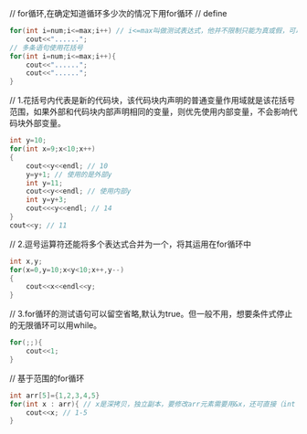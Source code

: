 // for循环,在确定知道循环多少次的情况下用for循环
// define
```cpp
for(int i=num;i<=max;i++) // i<=max叫做测试表达式，他并不限制只能为真或假，可以使用任意表达式，c++会自动强制转换为bool，值为0则转为false,为1则转为true。
    cout<<"......";
// 多条语句使用花括号
for(int i=num;i<=max;i++){
    cout<<"......";
    cout<<"......";
}
```

// 1.花括号内代表是新的代码块，该代码块内声明的普通变量作用域就是该花括号范围，如果外部和代码块内部声明相同的变量，则优先使用内部变量，不会影响代码块外部变量。
```cpp
int y=10;
for(int x=9;x<10;x++)
{
    cout<<y<<endl; // 10
    y=y+1; // 使用的是外部y
    int y=11;
    cout<<y<<endl; // 使用内部y
    int y=y+3;
    cout<<<y<<endl; // 14
}
cout<<y; // 11
```

// 2.逗号运算符还能将多个表达式合并为一个，将其运用在for循环中
```cpp
int x,y;
for(x=0,y=10;x<y<10;x++,y--)
{
    cout<<x<<endl<<y;
}
```
// 3.for循环的测试语句可以留空省略,默认为true。但一般不用，想要条件式停止的无限循环可以用while。
```cpp
for(;;){
    cout<<1;
}
```

// 基于范围的for循环
```cpp
int arr[5]={1,2,3,4,5}
for(int x : arr){ // x是深拷贝，独立副本，要修改arr元素需要用&x，还可直接（int x ： {1,2,3,4,5}），用作初始化列表。
    cout<<x; // 1-5
}
```
